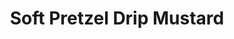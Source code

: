 ---
pid: RS66
title: Soft Pretzel Drip Mustard
location_transcription: Center City
zipcode: NJ08003
outside_phl: Cherry Hill NJ
neighborhood: 
age: 
age_range: 
instagram: 
image_file_name: RS_66.jpg
proposal_transcription: 
topic: Food,Philadelphia
topic_summary: 0, 0
type: Image
keywords_other: pretzel
credit: Ruth
image_labels: 
twitter: 
facebook: 
permalink: "/monuments/rs66/"
layout: item-page
---